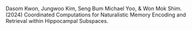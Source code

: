 Dasom Kwon, Jungwoo Kim, Seng Bum Michael Yoo, & Won Mok Shim. (2024) Coordinated Computations for Naturalistic Memory Encoding and Retrieval within Hippocampal Subspaces.
